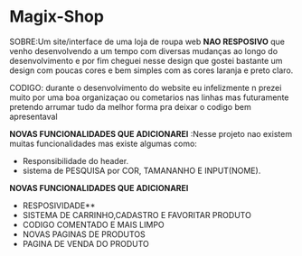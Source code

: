 # Magix-Shop

SOBRE:Um site/interface de uma loja de roupa web **NAO RESPOSIVO** que venho desenvolvendo a um tempo com diversas mudanças ao longo do desenvolvimento e por fim cheguei nesse design que gostei bastante
um design com poucas cores e bem simples com as cores laranja e preto claro.

CODIGO: durante o desenvolvimento do website eu infelizmente n prezei muito por uma boa organizaçao ou cometarios nas linhas mas futuramente pretendo arrumar tudo da melhor forma
pra deixar o codigo bem apresentaval 

****NOVAS FUNCIONALIDADES QUE ADICIONAREI**** :Nesse projeto nao existem muitas funcionalidades mas existe algumas como:
* Responsibilidade do header.
* sistema de PESQUISA por COR, TAMANANHO E INPUT(NOME).



****NOVAS FUNCIONALIDADES QUE ADICIONAREI****
* RESPOSIVIDADE**
* SISTEMA DE CARRINHO,CADASTRO E FAVORITAR PRODUTO
* CODIGO COMENTADO E MAIS LIMPO
* NOVAS PAGINAS DE PRODUTOS
* PAGINA DE VENDA DO PRODUTO




